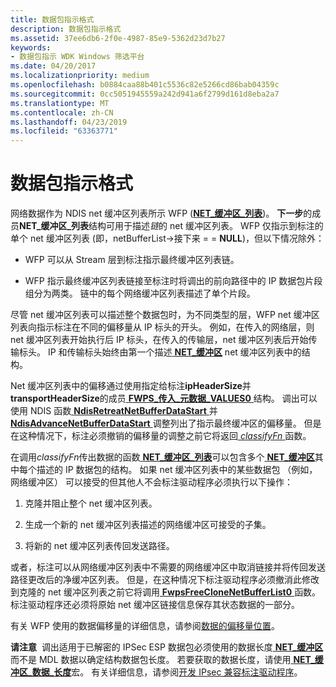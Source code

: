 ```yaml
---
title: 数据包指示格式
description: 数据包指示格式
ms.assetid: 37ee6db6-2f0e-4987-85e9-5362d23d7b27
keywords:
- 数据包指示 WDK Windows 筛选平台
ms.date: 04/20/2017
ms.localizationpriority: medium
ms.openlocfilehash: b0884caa88b401c5536c82e5266cd86bab04359c
ms.sourcegitcommit: 0cc5051945559a242d941a6f2799d161d8eba2a7
ms.translationtype: MT
ms.contentlocale: zh-CN
ms.lasthandoff: 04/23/2019
ms.locfileid: "63363771"
---
```

# <a name="packet-indication-format"></a>数据包指示格式


网络数据作为 NDIS net 缓冲区列表所示 WFP ([**NET\_缓冲区\_列表**](https://msdn.microsoft.com/library/windows/hardware/ff568388))。 **下一步**的成员**NET\_缓冲区\_列表**结构可用于描述*链*的 net 缓冲区列表。 WFP 仅指示到标注的单个 net 缓冲区列表 (即，netBufferList-&gt;接下来 = = **NULL**)，但以下情况除外：

-   WFP 可以从 Stream 层到标注指示最终缓冲区列表链。

-   WFP 指示最终缓冲区列表链接至标注时将调出的前向路径中的 IP 数据包片段组分为两类。 链中的每个网络缓冲区列表描述了单个片段。

尽管 net 缓冲区列表可以描述整个数据包时，为不同类型的层，WFP net 缓冲区列表向指示标注在不同的偏移量从 IP 标头的开头。 例如，在传入的网络层，则 net 缓冲区列表开始执行后 IP 标头，在传入的传输层，net 缓冲区列表后开始传输标头。 IP 和传输标头始终由第一个描述[ **NET\_缓冲区**](https://msdn.microsoft.com/library/windows/hardware/ff568376) net 缓冲区列表中的结构。

Net 缓冲区列表中的偏移通过使用指定给标注**ipHeaderSize**并**transportHeaderSize**的成员[ **FWPS\_传入\_元数据\_VALUES0** ](https://msdn.microsoft.com/library/windows/hardware/ff552397)结构。 调出可以使用 NDIS 函数[ **NdisRetreatNetBufferDataStart** ](https://msdn.microsoft.com/library/windows/hardware/ff564527)并[ **NdisAdvanceNetBufferDataStart** ](https://msdn.microsoft.com/library/windows/hardware/ff560703)调整列出了指示最终缓冲区的偏移量。 但是在这种情况下，标注必须撤销的偏移量的调整之前它将返回[ *classifyFn* ](https://msdn.microsoft.com/library/windows/hardware/ff544890)函数。

在调用*classifyFn*传出数据的函数[ **NET\_缓冲区\_列表**](https://msdn.microsoft.com/library/windows/hardware/ff568388)可以包含多个[ **NET\_缓冲区**](https://msdn.microsoft.com/library/windows/hardware/ff568376)其中每个描述的 IP 数据包的结构。 如果 net 缓冲区列表中的某些数据包 （例如，网络缓冲区） 可以接受的但其他人不会标注驱动程序必须执行以下操作：

1.  克隆并阻止整个 net 缓冲区列表。

2.  生成一个新的 net 缓冲区列表描述的网络缓冲区可接受的子集。

3.  将新的 net 缓冲区列表传回发送路径。

或者，标注可以从网络缓冲区列表中不需要的网络缓冲区中取消链接并将传回发送路径更改后的净缓冲区列表。 但是，在这种情况下标注驱动程序必须撤消此修改到克隆的 net 缓冲区列表之前它将调用[ **FwpsFreeCloneNetBufferList0** ](https://msdn.microsoft.com/library/windows/hardware/ff551170)函数。 标注驱动程序还必须将原始 net 缓冲区链接信息保存其状态数据的一部分。

有关 WFP 使用的数据偏移量的详细信息，请参阅[数据的偏移量位置](https://msdn.microsoft.com/library/windows/hardware/ff546324)。

**请注意**  调出适用于已解密的 IPSec ESP 数据包必须使用的数据长度[ **NET\_缓冲区**](https://msdn.microsoft.com/library/windows/hardware/ff568376)而不是 MDL 数据以确定结构数据包长度。 若要获取的数据长度，请使用[ **NET\_缓冲区\_数据\_长度**](https://msdn.microsoft.com/library/windows/hardware/ff568382)宏。 有关详细信息，请参阅[开发 IPsec 兼容标注驱动程序](developing-ipsec-compatible-callout-drivers.md)。

 

 

 





